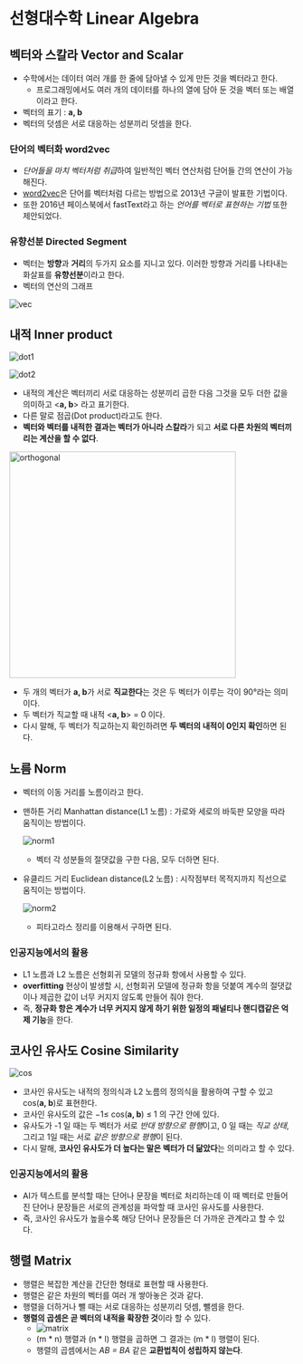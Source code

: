 # 선형대수학 Linear Algebra

## 벡터와 스칼라 Vector and Scalar
* 수학에서는 데이터 여러 개를 한 줄에 담아낼 수 있게 만든 것을 벡터라고 한다. 
    + 프로그래밍에서도 여러 개의 데이터를 하나의 열에 담아 둔 것을 벡터 또는 배열이라고 한다.
* 벡터의 표기 : **a, b** 
* 벡터의 덧셈은 서로 대응하는 성분끼리 덧셈을 한다.

### 단어의 벡터화 word2vec
* *단어들을 마치 벡터처럼 취급*하여 일반적인 벡터 연산처럼 단어들 간의 연산이 가능해진다. 
* [word2vec](https://arxiv.org/pdf/1301.3781.pdf)은 단어를 벡터처럼 다르는 방법으로 2013년 구글이 발표한 기법이다. 
* 또한 2016년 페이스북에서 fastText라고 하는 *언어를 벡터로 표현하는 기법* 또한 제안되었다. 

### 유향선분 Directed Segment
* 벡터는 **방향**과 **거리**의 두가지 요소를 지니고 있다. 이러한 방향과 거리를 나타내는 화살표를 **유향선분**이라고 한다.
* 벡터의 연산의 그래프

![vec](https://user-images.githubusercontent.com/28593767/111561402-b89dcd80-87d7-11eb-8b43-6afdba1c5427.png)


## 내적 Inner product

![dot1](https://user-images.githubusercontent.com/28593767/111561405-b9cefa80-87d7-11eb-9a12-f61756107c0a.png)

![dot2](https://user-images.githubusercontent.com/28593767/111561409-ba679100-87d7-11eb-88dc-ac0a67012776.png)


* 내적의 계산은 벡터끼리 서로 대응하는 성분끼리 곱한 다음 그것을 모두 더한 값을 의미하고 <**a, b**> 라고 표기한다.
* 다른 말로 점곱(Dot product)라고도 한다.
* **벡터와 벡터를 내적한 결과는 벡터가 아니라 스칼라**가 되고 **서로 다른 차원의 벡터끼리는 계산을 할 수 없다**.

<img width="400" alt="orthogonal" src="https://user-images.githubusercontent.com/28593767/111566301-41b90280-87e0-11eb-9e3f-9aa78f13642d.png">

* 두 개의 벡터가 **a, b**가 서로 **직교한다**는 것은 두 벡터가 이루는 각이 90°라는 의미이다.
* 두 벡터가 직교할 때 내적 <**a, b**> = 0 이다.
* 다시 말해, 두 벡터가 직교하는지 확인하려면 **두 벡터의 내적이 0인지 확인**하면 된다.


## 노름 Norm
* 벡터의 이동 거리를 노름이라고 한다.
* 맨하튼 거리 Manhattan distance(L1 노름) : 가로와 세로의 바둑판 모양을 따라 움직이는 방법이다.

    ![norm1](https://user-images.githubusercontent.com/28593767/111561396-b76ca080-87d7-11eb-8c17-f4249853690d.png)

    + 벡터 각 성분들의 절댓값을 구한 다음, 모두 더하면 된다.
* 유클리드 거리 Euclidean distance(L2 노름) : 시작점부터 목적지까지 직선으로 움직이는 방법이다.

    ![norm2](https://user-images.githubusercontent.com/28593767/111561478-db2fe680-87d7-11eb-93ef-5e62fd067ad4.png)

    + 피타고라스 정리를 이용해서 구하면 된다.

### 인공지능에서의 활용
* L1 노름과 L2 노름은 선형회귀 모델의 정규화 항에서 사용할 수 있다.
* **overfitting** 현상이 발생할 시, 선형회귀 모델에 정규화 항을 덧붙여 계수의 절댓값이나 제곱한 값이 너무 커지지 않도록 만들어 줘야 한다. 
* 즉, **정규화 항은 계수가 너무 커지지 않게 하기 위한 일정의 패널티나 핸디캡같은 억제 기능**을 한다.


## 코사인 유사도 Cosine Similarity

![cos](https://user-images.githubusercontent.com/28593767/111565970-ac1d7300-87df-11eb-92bc-7b16346392da.png)

* 코사인 유사도는 내적의 정의식과 L2 노름의 정의식을 활용하여 구할 수 있고 cos(**a, b**)로 표현한다.
* 코사인 유사도의 값은 −1≤ cos(**a, b**) ≤ 1 의 구간 안에 있다.
* 유사도가 -1 일 때는 두 벡터가 서로 *반대 방향으로 평행*이고, 0 일 때는 *직교 상태*, 그리고 1일 때는 서로 *같은 방향으로 평행*이 된다.
* 다시 말해, **코사인 유사도가 더 높다는 말은 벡터가 더 닮았다**는 의미라고 할 수 있다.

### 인공지능에서의 활용
* AI가 텍스트를 분석할 때는 단어나 문장을 벡터로 처리하는데 이 때 벡터로 만들어진 단어나 문장들은 서로의 관계성을 파악할 때 코사인 유사도를 사용한다.
* 즉, 코사인 유사도가 높을수록 해당 단어나 문장들은 더 가까운 관계라고 할 수 있다.


## 행렬 Matrix
* 행렬은 복잡한 계산을 간단한 형태로 표현할 때 사용한다.
* 행렬은 같은 차원의 벡터를 여러 개 쌓아놓은 것과 같다.
* 행렬을 더하거나 뺄 때는 서로 대응하는 성분끼리 덧셈, 뺄셈을 한다.
* **행렬의 곱셈은 곧 벡터의 내적을 확장한 것**이라 할 수 있다.
    + ![matrix](https://user-images.githubusercontent.com/28593767/111565977-ad4ea000-87df-11eb-8d92-dbc5410c055d.png)
    + (m * n) 행렬과 (n * l) 행렬을 곱하면 그 결과는 (m * l) 행렬이 된다.
    + 행렬의 곱셈에서는 *AB = BA* 같은 **교환법칙이 성립하지 않는다**.

